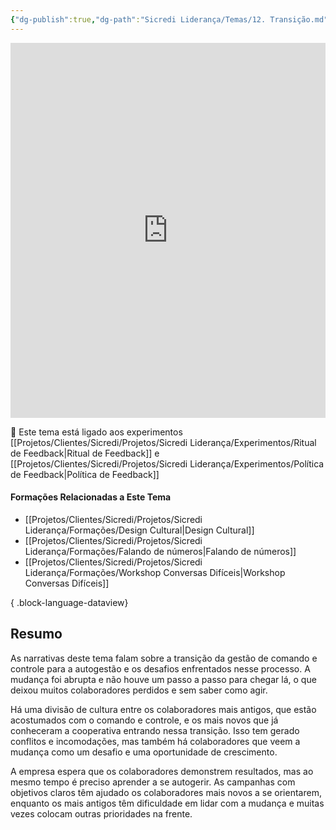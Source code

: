 ```yaml
---
{"dg-publish":true,"dg-path":"Sicredi Liderança/Temas/12. Transição.md","permalink":"/Sicredi Liderança/Temas/12. Transição/"}
---
```


<iframe src="https://embed.kumu.io/154423caad9aa1417fc8c264d8cbe960" width="100%" height="600" frameborder="0"></iframe>

🔗 Este tema está ligado aos experimentos [[Projetos/Clientes/Sicredi/Projetos/Sicredi Liderança/Experimentos/Ritual de Feedback\|Ritual de Feedback]] e  [[Projetos/Clientes/Sicredi/Projetos/Sicredi Liderança/Experimentos/Política de Feedback\|Política de Feedback]]

#### Formações Relacionadas a Este Tema
- [[Projetos/Clientes/Sicredi/Projetos/Sicredi Liderança/Formações/Design Cultural\|Design Cultural]]
- [[Projetos/Clientes/Sicredi/Projetos/Sicredi Liderança/Formações/Falando de números\|Falando de números]]
- [[Projetos/Clientes/Sicredi/Projetos/Sicredi Liderança/Formações/Workshop Conversas Difíceis\|Workshop Conversas Difíceis]]

{ .block-language-dataview}

## Resumo

As narrativas deste tema falam sobre a transição da gestão de comando e controle para a autogestão e os desafios enfrentados nesse processo. A mudança foi abrupta e não houve um passo a passo para chegar lá, o que deixou muitos colaboradores perdidos e sem saber como agir. 

Há uma divisão de cultura entre os colaboradores mais antigos, que estão acostumados com o comando e controle, e os mais novos que já conheceram a cooperativa entrando nessa transição. Isso tem gerado conflitos e incomodações, mas também há colaboradores que veem a mudança como um desafio e uma oportunidade de crescimento. 

A empresa espera que os colaboradores demonstrem resultados, mas ao mesmo tempo é preciso aprender a se autogerir. As campanhas com objetivos claros têm ajudado os colaboradores mais novos a se orientarem, enquanto os mais antigos têm dificuldade em lidar com a mudança e muitas vezes colocam outras prioridades na frente. 
